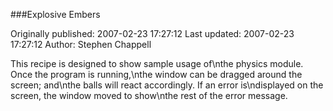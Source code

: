 ###Explosive Embers

Originally published: 2007-02-23 17:27:12
Last updated: 2007-02-23 17:27:12
Author: Stephen Chappell

This recipe is designed to show sample usage of\nthe physics module. Once the program is running,\nthe window can be dragged around the screen; and\nthe balls will react accordingly. If an error is\ndisplayed on the screen, the window moved to show\nthe rest of the error message.